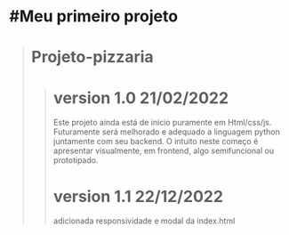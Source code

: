 # #Meu primeiro projeto
> # Projeto-pizzaria
>># version 1.0                21/02/2022
>> Este projeto ainda está de início puramente em Html/css/js. Futuramente será melhorado e adequado a linguagem python juntamente com seu backend.
O intuito neste começo é apresentar visualmente, em frontend, algo semifuncional ou prototipado.
>># version 1.1                22/12/2022
>> adicionada responsividade e modal da index.html

